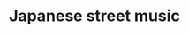 ---
layout: item
raw_url: https://prdwebappstorage.blob.core.windows.net/kansaspattons/images/gallery-2009-10-31/img59083.jpg
thumb_url: https://prdwebappstorage.blob.core.windows.net/kansaspattons/images/gallery-2009-10-28/thumb_img59083.jpg
index: 4
title: Japanese street music
---